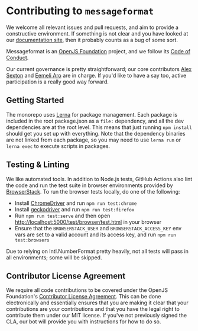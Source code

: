 # Contributing to `messageformat`

We welcome all relevant issues and pull requests, and aim to provide a constructive environment. If something is not clear and you have looked at our [documentation site](https://messageformat.github.io/messageformat/v3/), then it probably counts as a bug of some sort.

Messageformat is an [OpenJS Foundation](https://openjsf.org) project, and we follow its [Code of Conduct](https://github.com/openjs-foundation/cross-project-council/blob/master/CODE_OF_CONDUCT.md).

Our current governance is pretty straightforward; our core contributors [Alex Sexton](https://github.com/SlexAxton) and [Eemeli Aro](https://github.com/eemeli) are in charge. If you'd like to have a say too, active participation is a really good way forward.

## Getting Started

The monorepo uses [Lerna](https://lerna.js.org/) for package management. Each package is included in the root package.json as a `file:` dependency, and all the dev dependencies are at the root level. This means that just running `npm install` should get you set up with everything. Note that the dependency binaries are not linked from each package, so you may need to use `lerna run` or `lerna exec` to execute scripts in packages.

## Testing & Linting

We like automated tools.
In addition to Node.js tests, GitHub Actions also lint the code and run the test suite in browser environments provided by [BrowserStack].
To run the browser tests locally, do one of the following:

- Install [ChromeDriver] and run `npm run test:chrome`
- Install [geckodriver] and run `npm run test:firefox`
- Run `npm run test:serve` and then open <http://localhost:5000/test/browser/test.html> in your browser
- Ensure that the `BROWSERSTACK_USER` and `BROWSERSTACK_ACCESS_KEY` env vars are set to a valid account and its access key, and run `npm run test:browsers`

Due to relying on Intl.NumberFormat pretty heavily, not all tests will pass in all environments; some will be skipped.

[browserstack]: https://www.browserstack.com/open-source
[chromedriver]: https://chromedriver.chromium.org
[geckodriver]: https://firefox-source-docs.mozilla.org/testing/geckodriver/

## Contributor License Agreement

We require all code contributions to be covered under the OpenJS Foundation's [Contributor License Agreement](https://cla.js.foundation/messageformat/messageformat). This can be done electronically and essentially ensures that you are making it clear that your contributions are your contributions and that you have the legal right to contribute them under our MIT license. If you've not previously signed the CLA, our bot will provide you with instructions for how to do so.
